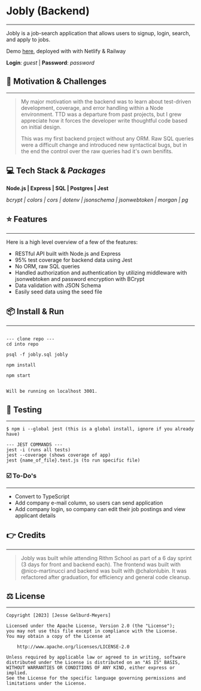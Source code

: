 # Jobly (Backend)

---

Jobly is a job-search application that allows users to signup, login, search, and apply to jobs.

 Demo [here](https://jobly-cl.netlify.app/), deployed with with Netlify & Railway

 **Login**: *guest* | **Password**: *password*

##  🧐  Motivation & Challenges

---

> My major motivation with the backend was to learn about test-driven development, coverage, and error handling within a Node environment. TTD was a departure from past projects, but I grew appreciate how it forces the developer write thoughtful code based on initial design. 
>
> This was my first backend project without any ORM. Raw SQL queries were a difficult change and introduced new syntactical bugs, but in the end the control over the raw queries had it's own benifits. 

##  💻  **Tech Stack** & *Packages*

  **Node.js | Express | SQL | Postgres | Jest**

 *bcrypt | colors | cors | dotenv | jsonschema | jsonwebtoken | morgan | pg*

##  ⭐️  Features

---

Here is a high level overview of a few of the features:
- RESTful API built with Node.js and Express
- 95% test coverage for backend data using Jest
- No ORM, raw SQL queries
- Handled authorization and authentication by utilizing middleware with jsonwebtoken and password encryption with BCrypt
- Data validation with JSON Schema
- Easily seed data using the seed file

## 📦  Install & Run

---

``` shell

--- clone repo ---
cd into repo

psql -f jobly.sql jobly

npm install

npm start


Will be running on localhost 3001.

```

##  🧪  Testing

---

```shell
$ npm i --global jest (this is a global install, ignore if you already have)

--- JEST COMMANDS ---
jest -i (runs all tests)
jest --coverage (shows coverage of app)
jest {name_of_file}.test.js (to run specific file)

```

###  ☑️ To-Do's

---

- Convert to TypeScript
- Add company e-mail column, so users can send application
- Add company login, so company can edit their job postings and view applicant details

## 👉 Credits

---

>Jobly was built while attending Rithm School as part of a 6 day sprint (3 days for front and backend each). The frontend was built with @nico-martinucci and backend was built with @chalonlubin. It was refactored after graduation, for efficiency and general code cleanup.

## ⚖️ License

---

```
Copyright [2023] [Jesse Gelburd-Meyers]

Licensed under the Apache License, Version 2.0 (the "License");
you may not use this file except in compliance with the License.
You may obtain a copy of the License at

    http://www.apache.org/licenses/LICENSE-2.0

Unless required by applicable law or agreed to in writing, software
distributed under the License is distributed on an "AS IS" BASIS,
WITHOUT WARRANTIES OR CONDITIONS OF ANY KIND, either express or implied.
See the License for the specific language governing permissions and
limitations under the License.
```









